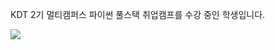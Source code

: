 KDT 2기 멀티캠퍼스 파이썬 풀스택 취업캠프를 수강 중인 학생입니다.

<a href="버튼을 눌렀을 때 이동할 링크" target="_blank"><img src="https://img.shields.io/badge/뱃지레이블-배경색?style=뱃지모양&logo=로고&logoColor=로고색상"/></a>
